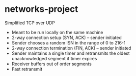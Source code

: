 # networks-project
Simplified TCP over UDP
- Meant to be run locally on the same machine
- 2-way connection setup (SYN, ACK) – sender initiated
- Sender chooses a random ISN in the range of 0 to 216-1
- 2-way connection termination (FIN, ACK) – sender initiated
- Sender maintains a single timer and retransmits the oldest unacknowledged segment if timer expires
- Receiver buffers out of order segments
- Fast retransmit
